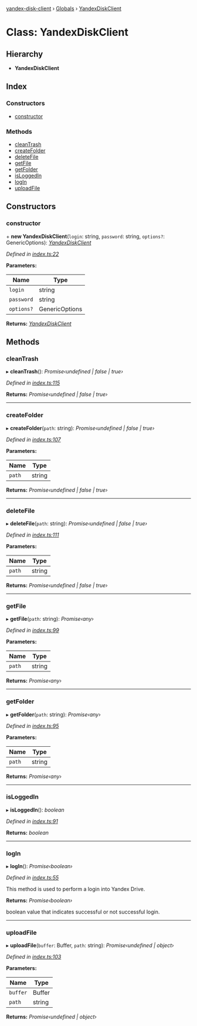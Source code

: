 [yandex-disk-client](../README.md) › [Globals](../globals.md) › [YandexDiskClient](yandexdiskclient.md)

# Class: YandexDiskClient

## Hierarchy

* **YandexDiskClient**

## Index

### Constructors

* [constructor](yandexdiskclient.md#constructor)

### Methods

* [cleanTrash](yandexdiskclient.md#cleantrash)
* [createFolder](yandexdiskclient.md#createfolder)
* [deleteFile](yandexdiskclient.md#deletefile)
* [getFile](yandexdiskclient.md#getfile)
* [getFolder](yandexdiskclient.md#getfolder)
* [isLoggedIn](yandexdiskclient.md#isloggedin)
* [logIn](yandexdiskclient.md#login)
* [uploadFile](yandexdiskclient.md#uploadfile)

## Constructors

###  constructor

\+ **new YandexDiskClient**(`login`: string, `password`: string, `options?`: GenericOptions): *[YandexDiskClient](yandexdiskclient.md)*

*Defined in [index.ts:22](https://github.com/Pterko/yandex-disk-client/blob/fa7802d/src/index.ts#L22)*

**Parameters:**

Name | Type |
------ | ------ |
`login` | string |
`password` | string |
`options?` | GenericOptions |

**Returns:** *[YandexDiskClient](yandexdiskclient.md)*

## Methods

###  cleanTrash

▸ **cleanTrash**(): *Promise‹undefined | false | true›*

*Defined in [index.ts:115](https://github.com/Pterko/yandex-disk-client/blob/fa7802d/src/index.ts#L115)*

**Returns:** *Promise‹undefined | false | true›*

___

###  createFolder

▸ **createFolder**(`path`: string): *Promise‹undefined | false | true›*

*Defined in [index.ts:107](https://github.com/Pterko/yandex-disk-client/blob/fa7802d/src/index.ts#L107)*

**Parameters:**

Name | Type |
------ | ------ |
`path` | string |

**Returns:** *Promise‹undefined | false | true›*

___

###  deleteFile

▸ **deleteFile**(`path`: string): *Promise‹undefined | false | true›*

*Defined in [index.ts:111](https://github.com/Pterko/yandex-disk-client/blob/fa7802d/src/index.ts#L111)*

**Parameters:**

Name | Type |
------ | ------ |
`path` | string |

**Returns:** *Promise‹undefined | false | true›*

___

###  getFile

▸ **getFile**(`path`: string): *Promise‹any›*

*Defined in [index.ts:99](https://github.com/Pterko/yandex-disk-client/blob/fa7802d/src/index.ts#L99)*

**Parameters:**

Name | Type |
------ | ------ |
`path` | string |

**Returns:** *Promise‹any›*

___

###  getFolder

▸ **getFolder**(`path`: string): *Promise‹any›*

*Defined in [index.ts:95](https://github.com/Pterko/yandex-disk-client/blob/fa7802d/src/index.ts#L95)*

**Parameters:**

Name | Type |
------ | ------ |
`path` | string |

**Returns:** *Promise‹any›*

___

###  isLoggedIn

▸ **isLoggedIn**(): *boolean*

*Defined in [index.ts:91](https://github.com/Pterko/yandex-disk-client/blob/fa7802d/src/index.ts#L91)*

**Returns:** *boolean*

___

###  logIn

▸ **logIn**(): *Promise‹boolean›*

*Defined in [index.ts:55](https://github.com/Pterko/yandex-disk-client/blob/fa7802d/src/index.ts#L55)*

This method is used to perform a login into Yandex Drive.

**Returns:** *Promise‹boolean›*

boolean value that indicates successful or not successful login.

___

###  uploadFile

▸ **uploadFile**(`buffer`: Buffer, `path`: string): *Promise‹undefined | object›*

*Defined in [index.ts:103](https://github.com/Pterko/yandex-disk-client/blob/fa7802d/src/index.ts#L103)*

**Parameters:**

Name | Type |
------ | ------ |
`buffer` | Buffer |
`path` | string |

**Returns:** *Promise‹undefined | object›*

